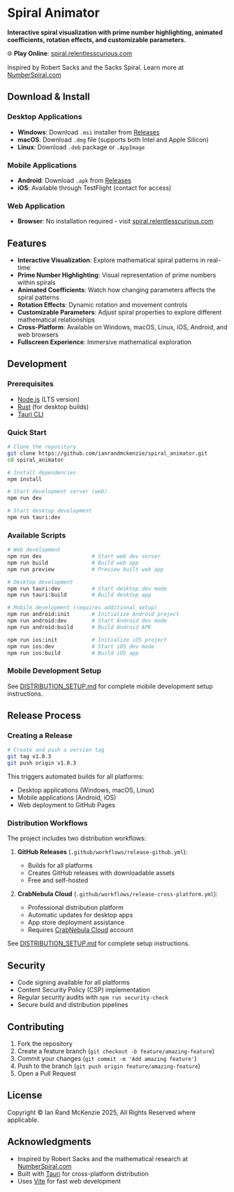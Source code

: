 # Spiral Animator

**Interactive spiral visualization with prime number highlighting, animated coefficients, rotation effects, and customizable parameters.**

🌐 **Play Online**: [spiral.relentlesscurious.com](https://spiral.relentlesscurious.com)

Inspired by Robert Sacks and the Sacks Spiral. Learn more at [NumberSpiral.com](https://numberspiral.com/)

## Download & Install

### Desktop Applications
- **Windows**: Download `.msi` installer from [Releases](https://github.com/ianrandmckenzie/spiral_animator/releases)
- **macOS**: Download `.dmg` file (supports both Intel and Apple Silicon)
- **Linux**: Download `.deb` package or `.AppImage`

### Mobile Applications
- **Android**: Download `.apk` from [Releases](https://github.com/ianrandmckenzie/spiral_animator/releases)
- **iOS**: Available through TestFlight (contact for access)

### Web Application
- **Browser**: No installation required - visit [spiral.relentlesscurious.com](https://spiral.relentlesscurious.com)

## Features

- **Interactive Visualization**: Explore mathematical spiral patterns in real-time
- **Prime Number Highlighting**: Visual representation of prime numbers within spirals
- **Animated Coefficients**: Watch how changing parameters affects the spiral patterns
- **Rotation Effects**: Dynamic rotation and movement controls
- **Customizable Parameters**: Adjust spiral properties to explore different mathematical relationships
- **Cross-Platform**: Available on Windows, macOS, Linux, iOS, Android, and web browsers
- **Fullscreen Experience**: Immersive mathematical exploration

## Development

### Prerequisites

- [Node.js](https://nodejs.org/) (LTS version)
- [Rust](https://rustup.rs/) (for desktop builds)
- [Tauri CLI](https://tauri.app/v1/guides/getting-started/prerequisites)

### Quick Start

```bash
# Clone the repository
git clone https://github.com/ianrandmckenzie/spiral_animator.git
cd spiral_animator

# Install dependencies
npm install

# Start development server (web)
npm run dev

# Start desktop development
npm run tauri:dev
```

### Available Scripts

```bash
# Web development
npm run dev                # Start web dev server
npm run build              # Build web app
npm run preview            # Preview built web app

# Desktop development
npm run tauri:dev          # Start desktop dev mode
npm run tauri:build        # Build desktop app

# Mobile development (requires additional setup)
npm run android:init       # Initialize Android project
npm run android:dev        # Start Android dev mode
npm run android:build      # Build Android APK

npm run ios:init           # Initialize iOS project
npm run ios:dev            # Start iOS dev mode
npm run ios:build          # Build iOS app
```

### Mobile Development Setup

See [DISTRIBUTION_SETUP.md](./DISTRIBUTION_SETUP.md) for complete mobile development setup instructions.

## Release Process

### Creating a Release

```bash
# Create and push a version tag
git tag v1.0.3
git push origin v1.0.3
```

This triggers automated builds for all platforms:
- Desktop applications (Windows, macOS, Linux)
- Mobile applications (Android, iOS)
- Web deployment to GitHub Pages

### Distribution Workflows

The project includes two distribution workflows:

1. **GitHub Releases** (`.github/workflows/release-github.yml`):
   - Builds for all platforms
   - Creates GitHub releases with downloadable assets
   - Free and self-hosted

2. **CrabNebula Cloud** (`.github/workflows/release-cross-platform.yml`):
   - Professional distribution platform
   - Automatic updates for desktop apps
   - App store deployment assistance
   - Requires [CrabNebula Cloud](https://crabnebula.dev) account

See [DISTRIBUTION_SETUP.md](./DISTRIBUTION_SETUP.md) for complete setup instructions.

## Security

- Code signing available for all platforms
- Content Security Policy (CSP) implementation
- Regular security audits with `npm run security-check`
- Secure build and distribution pipelines

## Contributing

1. Fork the repository
2. Create a feature branch (`git checkout -b feature/amazing-feature`)
3. Commit your changes (`git commit -m 'Add amazing feature'`)
4. Push to the branch (`git push origin feature/amazing-feature`)
5. Open a Pull Request

## License

Copyright © Ian Rand McKenzie 2025, All Rights Reserved where applicable.

## Acknowledgments

- Inspired by Robert Sacks and the mathematical research at [NumberSpiral.com](https://numberspiral.com/)
- Built with [Tauri](https://tauri.app/) for cross-platform distribution
- Uses [Vite](https://vitejs.dev/) for fast web development
